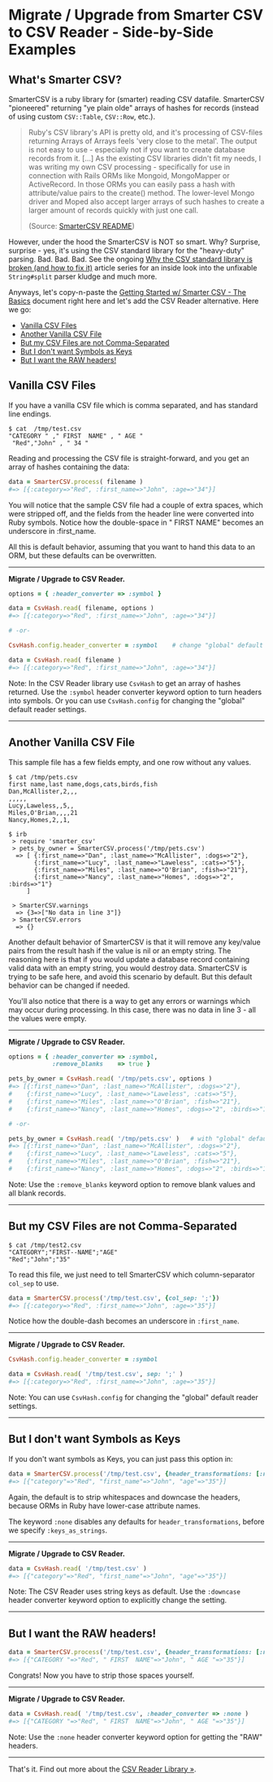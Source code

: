 # Migrate / Upgrade from Smarter CSV to CSV Reader - Side-by-Side Examples



## What's Smarter CSV?

SmarterCSV is a ruby library for (smarter) reading CSV datafile. SmarterCSV "pioneered" returning "ye plain olde" arrays of hashes
for records (instead of using custom `CSV::Table`, `CSV::Row`, etc.).

> Ruby's CSV library's API is pretty old, and it's processing of CSV-files returning Arrays of Arrays feels 'very close to the metal'.
> The output is not easy to use - especially not if you want to create database records from it. 
> [...]
> As the existing CSV libraries didn't fit my needs, I was writing my own CSV processing - specifically for use 
> in connection with Rails ORMs like Mongoid, MongoMapper or ActiveRecord. 
> In those ORMs you can easily pass a hash with attribute/value pairs to the create() method. 
> The lower-level Mongo driver and Moped also accept larger arrays of such hashes 
> to create a larger amount of records quickly with just one call.
>
> (Source: [SmarterCSV README](https://github.com/tilo/smarter_csv))

However, under the hood the SmarterCSV is NOT so smart. Why? Surprise, surprise - yes, it's using the CSV standard library 
for the "heavy-duty" parsing. Bad. Bad. Bad. 
See the ongoing [Why the CSV standard library is broken (and how to fix it)](https://github.com/csvreader/docs)
article series for an inside look into the unfixable `String#split` parser kludge and much more.  


Anyways, let's copy-n-paste the [Getting Started w/ Smarter CSV - The Basics](https://github.com/tilo/smarter_csv/wiki/The-Basics) 
document right here 
and let's add the CSV Reader alternative.
Here we go:

- [Vanilla CSV Files](#vanilla-csv-files)
- [Another Vanilla CSV File](#another-vanilla-csv-file)
- [But my CSV Files are not Comma-Separated](#but-my-csv-files-are-not-comma-separated)
- [But I don't want Symbols as Keys](#but-i-dont-want-symbols-as-keys)
- [But I want the RAW headers!](#but-i-want-the-raw-headers)



## Vanilla CSV Files

If you have a vanilla CSV file which is comma separated, and has standard line endings.

```
$ cat  /tmp/test.csv
"CATEGORY " ," FIRST  NAME" , " AGE "
 "Red","John" , " 34 "
```

Reading and processing the CSV file is straight-forward, and you get an array of hashes containing the data:

``` ruby
data = SmarterCSV.process( filename )
#=> [{:category=>"Red", :first_name=>"John", :age=>"34"}]
```

You will notice that the sample CSV file had a couple of extra spaces, which were stripped off, and the fields from the header line were converted into Ruby symbols.
Notice how the double-space in " FIRST  NAME" becomes an underscore in :first_name.

All this is default behavior, assuming that you want to hand this data to an ORM, but these defaults can be overwritten.


---

**Migrate / Upgrade to CSV Reader.**

``` ruby
options = { :header_converter => :symbol }

data = CsvHash.read( filename, options )
#=> [{:category=>"Red", :first_name=>"John", :age=>"34"}]

# -or-

CsvHash.config.header_converter = :symbol    # change "global" default reader settings

data = CsvHash.read( filename )
#=> [{:category=>"Red", :first_name=>"John", :age=>"34"}]
```

Note: In the CSV Reader library use `CsvHash` to get an array of hashes returned. 
Use the `:symbol` header converter keyword option to turn headers into symbols.
Or you can use `CsvHash.config` for changing the "global" default reader settings.

---




## Another Vanilla CSV File

This sample file has a few fields empty, and one row without any values.

```
$ cat /tmp/pets.csv
first name,last name,dogs,cats,birds,fish
Dan,McAllister,2,,,
,,,,,
Lucy,Laweless,,5,,
Miles,O'Brian,,,,21
Nancy,Homes,2,,1,

$ irb
 > require 'smarter_csv'
 > pets_by_owner = SmarterCSV.process('/tmp/pets.csv')
  => [ {:first_name=>"Dan", :last_name=>"McAllister", :dogs=>"2"}, 
       {:first_name=>"Lucy", :last_name=>"Laweless", :cats=>"5"}, 
       {:first_name=>"Miles", :last_name=>"O'Brian", :fish=>"21"}, 
       {:first_name=>"Nancy", :last_name=>"Homes", :dogs=>"2", :birds=>"1"}
     ]
 
 > SmarterCSV.warnings
  => {3=>["No data in line 3"]}
 > SmarterCSV.errors
  => {}
```

Another default behavior of SmarterCSV is that it will remove any key/value pairs from the result hash if the value is nil or an empty string. The reasoning here is that if you would update a database record containing valid data with an empty string, you would destroy data. SmarterCSV is trying to be safe here, and avoid this scenario by default. But this default behavior can be changed if needed.

You'll also notice that there is a way to get any errors or warnings which may occur during processing.
In this case, there was no data in line 3 - all the values were empty.


---

**Migrate / Upgrade to CSV Reader.**

``` ruby
options = { :header_converter => :symbol,
            :remove_blanks    => true }

pets_by_owner = CsvHash.read( '/tmp/pets.csv', options )
#=> [{:first_name=>"Dan", :last_name=>"McAllister", :dogs=>"2"}, 
#    {:first_name=>"Lucy", :last_name=>"Laweless", :cats=>"5"}, 
#    {:first_name=>"Miles", :last_name=>"O'Brian", :fish=>"21"}, 
#    {:first_name=>"Nancy", :last_name=>"Homes", :dogs=>"2", :birds=>"1"}]

# -or-

pets_by_owner = CsvHash.read( '/tmp/pets.csv' )   # with "global" default reader settings changed (see above)
#=> [{:first_name=>"Dan", :last_name=>"McAllister", :dogs=>"2"}, 
#    {:first_name=>"Lucy", :last_name=>"Laweless", :cats=>"5"}, 
#    {:first_name=>"Miles", :last_name=>"O'Brian", :fish=>"21"}, 
#    {:first_name=>"Nancy", :last_name=>"Homes", :dogs=>"2", :birds=>"1"}]
```

Note:  Use the `:remove_blanks` keyword option to remove blank values and all blank records.

---



## But my CSV Files are not Comma-Separated

```
$ cat /tmp/test2.csv
"CATEGORY";"FIRST--NAME";"AGE"
"Red";"John";"35"
```

To read this file, we just need to tell SmarterCSV which column-separator `col_sep` to use.

``` ruby
data = SmarterCSV.process('/tmp/test.csv', {col_sep: ';'})
#=> [{:category=>"Red", :first_name=>"John", :age=>"35"}]
```

Notice how the double-dash becomes an underscore in `:first_name`.


---

**Migrate / Upgrade to CSV Reader.**

``` ruby
CsvHash.config.header_converter = :symbol 

data = CsvHash.read( '/tmp/test.csv', sep: ';' )
#=> [{:category=>"Red", :first_name=>"John", :age=>"35"}]
```

Note:  You can use `CsvHash.config` for changing the "global" default reader settings.

---



## But I don't want Symbols as Keys

If you don't want symbols as Keys, you can just pass this option in:

``` ruby
data = SmarterCSV.process('/tmp/test.csv', {header_transformations: [:none, :keys_as_strings]})
#=> [{"category"=>"Red", "first_name"=>"John", "age"=>"35"}]
```

Again, the default is to strip whitespaces and downcase the headers, because ORMs in Ruby have lower-case attribute names.

The keyword `:none` disables any defaults for `header_transformations`, before we specify `:keys_as_strings`.



---

**Migrate / Upgrade to CSV Reader.**

``` ruby
data = CsvHash.read( '/tmp/test.csv' )
#=> [{"category"=>"Red", "first_name"=>"John", "age"=>"35"}]

```

Note: The CSV Reader uses string keys as default.
Use the `:downcase` header converter keyword option to explicitly change the setting.

---



<!--

note: removed binary field and record separator example for now 
-->




## But I want the RAW headers!

``` ruby
data = SmarterCSV.process('/tmp/test.csv', {header_transformations: [:none]})
#=> [{"CATEGORY "=>"Red", " FIRST  NAME"=>"John", " AGE "=>"35"}]
```

Congrats! Now you have to strip those spaces yourself.



---

**Migrate / Upgrade to CSV Reader.**

``` ruby
data = CsvHash.read( '/tmp/test.csv', :header_converter => :none )
#=> [{"CATEGORY "=>"Red", " FIRST  NAME"=>"John", " AGE "=>"35"}]
```

Note: Use the `:none` header converter keyword option for getting the "RAW" headers.

---


That's it. Find out more about the [CSV Reader Library »](https://github.com/csvreader/csvreader).

